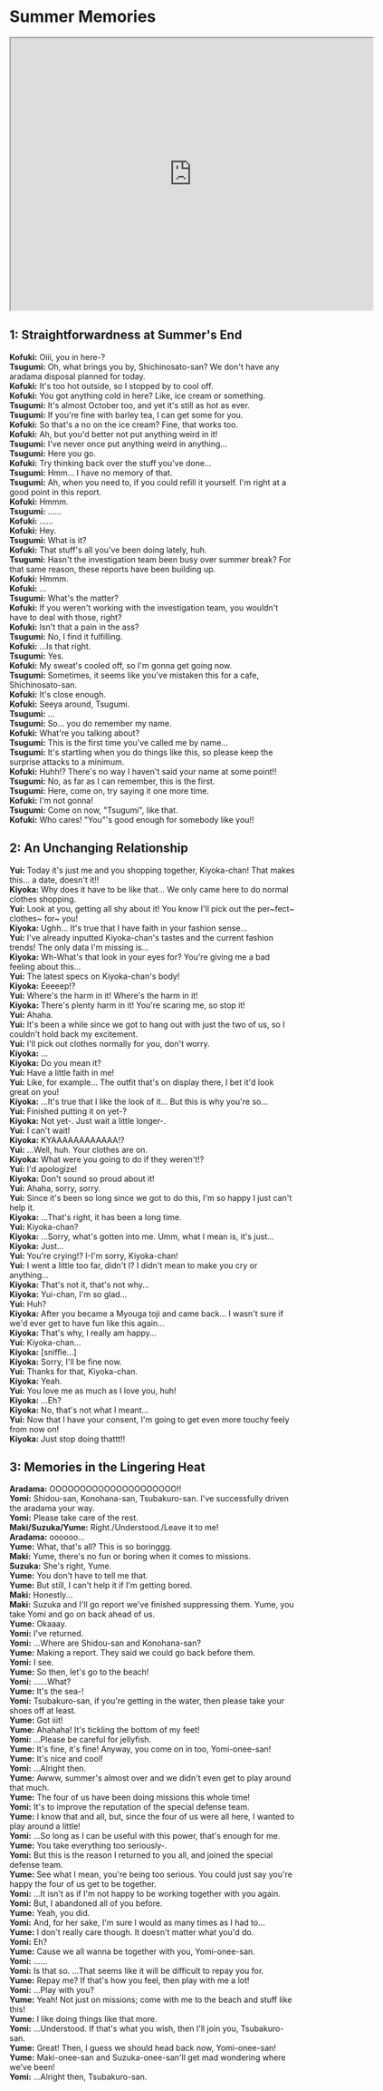 
Summer Memories
===============
<div class="videoWrapper"><iframe width="640" height="480" loading="lazy" src="https://www.youtube.com/embed/7q5s6NyENVM"></iframe></div>  

## 1: Straightforwardness at Summer's End
**Kofuki:** Oiii, you in here-?  
**Tsugumi:** Oh, what brings you by, Shichinosato-san? We don't have any aradama disposal planned for today.  
**Kofuki:** It's too hot outside, so I stopped by to cool off.  
**Kofuki:** You got anything cold in here? Like, ice cream or something.  
**Tsugumi:** It's almost October too, and yet it's still as hot as ever.  
**Tsugumi:** If you're fine with barley tea, I can get some for you.  
**Kofuki:** So that's a no on the ice cream? Fine, that works too.  
**Kofuki:** Ah, but you'd better not put anything weird in it!  
**Tsugumi:** I've never once put anything weird in anything...  
**Tsugumi:** Here you go.  
**Kofuki:** Try thinking back over the stuff you've done...  
**Tsugumi:** Hmm... I have no memory of that.  
**Tsugumi:** Ah, when you need to, if you could refill it yourself. I'm right at a good point in this report.  
**Kofuki:** Hmmm.  
**Tsugumi:** ......  
**Kofuki:** ......  
**Kofuki:** Hey.  
**Tsugumi:** What is it?  
**Kofuki:** That stuff's all you've been doing lately, huh.  
**Tsugumi:** Hasn't the investigation team been busy over summer break? For that same reason, these reports have been building up.  
**Kofuki:** Hmmm.  
**Kofuki:** ...  
**Tsugumi:** What's the matter?  
**Kofuki:** If you weren't working with the investigation team, you wouldn't have to deal with those, right?  
**Kofuki:** Isn't that a pain in the ass?  
**Tsugumi:** No, I find it fulfilling.  
**Kofuki:** ...Is that right.  
**Tsugumi:** Yes.  
**Kofuki:** My sweat's cooled off, so I'm gonna get going now.  
**Tsugumi:** Sometimes, it seems like you've mistaken this for a cafe, Shichinosato-san.  
**Kofuki:** It's close enough.  
**Kofuki:** Seeya around, Tsugumi.  
**Tsugumi:** ...  
**Tsugumi:** So... you do remember my name.  
**Kofuki:** What're you talking about?  
**Tsugumi:** This is the first time you've called me by name...  
**Tsugumi:** It's startling when you do things like this, so please keep the surprise attacks to a minimum.  
**Kofuki:** Huhh!? There's no way I haven't said your name at some point!!  
**Tsugumi:** No, as far as I can remember, this is the first.  
**Tsugumi:** Here, come on, try saying it one more time.  
**Kofuki:** I'm not gonna!  
**Tsugumi:** Come on now, "Tsugumi", like that.  
**Kofuki:** Who cares! "You"'s good enough for somebody like you!!  

## 2: An Unchanging Relationship
**Yui:** Today it's just me and you shopping together, Kiyoka-chan! That makes this... a date, doesn't it!!  
**Kiyoka:** Why does it have to be like that... We only came here to do normal clothes shopping.  
**Yui:** Look at you, getting all shy about it! You know I'll pick out the per~fect~ clothes~ for~ you!  
**Kiyoka:** Ughh... It's true that I have faith in your fashion sense...  
**Yui:** I've already inputted Kiyoka-chan's tastes and the current fashion trends! The only data I'm missing is...  
**Kiyoka:** Wh-What's that look in your eyes for? You're giving me a bad feeling about this...  
**Yui:** The latest specs on Kiyoka-chan's body!  
**Kiyoka:** Eeeeep!?  
**Yui:** Where's the harm in it! Where's the harm in it!  
**Kiyoka:** There's plenty harm in it! You're scaring me, so stop it!  
**Yui:** Ahaha.  
**Yui:** It's been a while since we got to hang out with just the two of us, so I couldn't hold back my excitement.  
**Yui:** I'll pick out clothes normally for you, don't worry.  
**Kiyoka:** ...  
**Kiyoka:** Do you mean it?  
**Yui:** Have a little faith in me!  
**Yui:** Like, for example... The outfit that's on display there, I bet it'd look great on you!  
**Kiyoka:** ...It's true that I like the look of it... But this is why you're so...  
**Yui:** Finished putting it on yet-?  
**Kiyoka:** Not yet-. Just wait a little longer-.  
**Yui:** I can't wait!  
**Kiyoka:** KYAAAAAAAAAAAA!?  
**Yui:** ...Well, huh. Your clothes are on.  
**Kiyoka:** What were you going to do if they weren't!?  
**Yui:** I'd apologize!  
**Kiyoka:** Don't sound so proud about it!  
**Yui:** Ahaha, sorry, sorry.  
**Yui:** Since it's been so long since we got to do this, I'm so happy I just can't help it.  
**Kiyoka:** ...That's right, it has been a long time.  
**Yui:** Kiyoka-chan?  
**Kiyoka:** ...Sorry, what's gotten into me. Umm, what I mean is, it's just...  
**Kiyoka:** Just...  
**Yui:** You're crying!? I-I'm sorry, Kiyoka-chan!  
**Yui:** I went a little too far, didn't I? I didn't mean to make you cry or anything...  
**Kiyoka:** That's not it, that's not why...  
**Kiyoka:** Yui-chan, I'm so glad...  
**Yui:** Huh?  
**Kiyoka:** After you became a Myouga toji and came back... I wasn't sure if we'd ever get to have fun like this again...  
**Kiyoka:** That's why, I really am happy...  
**Yui:** Kiyoka-chan...  
**Kiyoka:** [sniffle...]  
**Kiyoka:** Sorry, I'll be fine now.  
**Yui:** Thanks for that, Kiyoka-chan.  
**Kiyoka:** Yeah.  
**Yui:** You love me as much as I love you, huh!  
**Kiyoka:** ...Eh?  
**Kiyoka:** No, that's not what I meant...  
**Yui:** Now that I have your consent, I'm going to get even more touchy feely from now on!  
**Kiyoka:** Just stop doing thattt!!  

## 3: Memories in the Lingering Heat
**Aradama:** OOOOOOOOOOOOOOOOOOOOO!!  
**Yomi:** Shidou-san, Konohana-san, Tsubakuro-san. I've successfully driven the aradama your way.  
**Yomi:** Please take care of the rest.  
**Maki/Suzuka/Yume:** Right./Understood./Leave it to me!  
**Aradama:** oooooo...  
**Yume:** What, that's all? This is so boringgg.  
**Maki:** Yume, there's no fun or boring when it comes to missions.  
**Suzuka:** She's right, Yume.  
**Yume:** You don't have to tell me that.  
**Yume:** But still, I can't help it if I'm getting bored.  
**Maki:** Honestly...  
**Maki:** Suzuka and I'll go report we've finished suppressing them. Yume, you take Yomi and go on back ahead of us.  
**Yume:** Okaaay.  
**Yomi:** I've returned.  
**Yomi:** ...Where are Shidou-san and Konohana-san?  
**Yume:** Making a report. They said we could go back before them.  
**Yomi:** I see.  
**Yume:** So then, let's go to the beach!  
**Yomi:** ......What?  
**Yume:** It's the sea-!  
**Yomi:** Tsubakuro-san, if you're getting in the water, then please take your shoes off at least.  
**Yume:** Got iiit!  
**Yume:** Ahahaha! It's tickling the bottom of my feet!  
**Yomi:** ...Please be careful for jellyfish.  
**Yume:** It's fine, it's fine! Anyway, you come on in too, Yomi-onee-san!  
**Yume:** It's nice and cool!  
**Yomi:** ...Alright then.  
**Yume:** Awww, summer's almost over and we didn't even get to play around that much.  
**Yume:** The four of us have been doing missions this whole time!  
**Yomi:** It's to improve the reputation of the special defense team.  
**Yume:** I know that and all, but, since the four of us were all here, I wanted to play around a little!  
**Yomi:** ...So long as I can be useful with this power, that's enough for me.  
**Yume:** You take everything too seriously-.  
**Yomi:** But this is the reason I returned to you all, and joined the special defense team.  
**Yume:** See what I mean, you're being too serious. You could just say you're happy the four of us get to be together.  
**Yomi:** ...It isn't as if I'm not happy to be working together with you again.  
**Yomi:** But, I abandoned all of you before.  
**Yume:** Yeah, you did.  
**Yomi:** And, for her sake, I'm sure I would as many times as I had to...  
**Yume:** I don't really care though. It doesn't matter what you'd do.  
**Yomi:** Eh?  
**Yume:** Cause we all wanna be together with you, Yomi-onee-san.  
**Yomi:** ......  
**Yomi:** Is that so. ...That seems like it will be difficult to repay you for.  
**Yume:** Repay me? If that's how you feel, then play with me a lot!  
**Yomi:** ...Play with you?  
**Yume:** Yeah! Not just on missions; come with me to the beach and stuff like this!  
**Yume:** I like doing things like that more.  
**Yomi:** ...Understood. If that's what you wish, then I'll join you, Tsubakuro-san.  
**Yume:** Great! Then, I guess we should head back now, Yomi-onee-san!  
**Yume:** Maki-onee-san and Suzuka-onee-san'll get mad wondering where we've been!  
**Yomi:** ...Alright then, Tsubakuro-san.  
